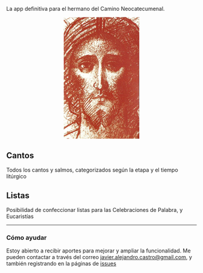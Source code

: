 La app definitiva para el hermano del Camino Neocatecumenal.

<p style="text-align: center">
<img src="img/cristo.jpg" width="200px" />
</p>


## Cantos
Todos los cantos y salmos, categorizados según la etapa y el tiempo litúrgico

## Listas
Posibilidad de confeccionar listas para las Celebraciones de Palabra, y Eucaristías

----

### Cómo ayudar
Estoy abierto a recibir aportes para mejorar y ampliar la funcionalidad. Me pueden contactar a través del correo javier.alejandro.castro@gmail.com, y también registrando en la páginas de [issues](https://github.com/jacargentina/iResucito/issues)
